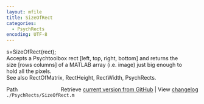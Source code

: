 ```yaml
---
layout: mfile
title: SizeOfRect
categories:
  - PsychRects
encoding: UTF-8
---
```


s=SizeOfRect(rect);  
Accepts a Psychtoolbox rect [left, top, right, bottom] and returns the  
size [rows columns] of a MATLAB array (i.e. image) just big enough to  
hold all the pixels.  
See also RectOfMatrix, RectHeight, RectWidth, PsychRects.  


<div class="code_header" style="text-align:right;">
  <span style="float:left;">Path&nbsp;&nbsp;</span> <span class="counter">Retrieve <a href=
  "https://raw.github.com/Psychtoolbox-3/Psychtoolbox-3/beta/./PsychRects/SizeOfRect.m">current version from GitHub</a> | View <a href=
  "https://github.com/Psychtoolbox-3/Psychtoolbox-3/commits/beta/./PsychRects/SizeOfRect.m">changelog</a></span>
</div>
<div class="code">
  <code>./PsychRects/SizeOfRect.m</code>
</div>
